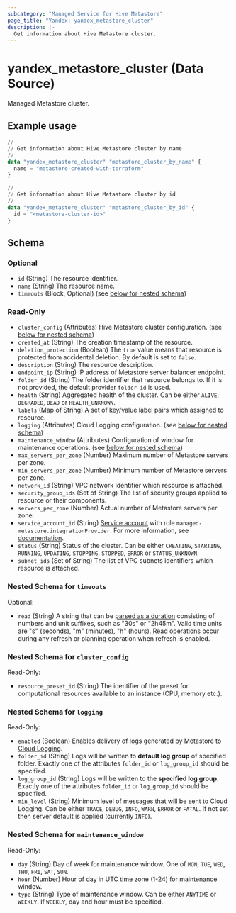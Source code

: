 ```yaml
---
subcategory: "Managed Service for Hive Metastore"
page_title: "Yandex: yandex_metastore_cluster"
description: |-
  Get information about Hive Metastore cluster.
---
```


# yandex_metastore_cluster (Data Source)

Managed Metastore cluster.

## Example usage

```terraform
//
// Get information about Hive Metastore cluster by name
//
data "yandex_metastore_cluster" "metastore_cluster_by_name" {
  name = "metastore-created-with-terraform"
}

//
// Get information about Hive Metastore cluster by id
//
data "yandex_metastore_cluster" "metastore_cluster_by_id" {
  id = "<metastore-cluster-id>"
}
```

<!-- schema generated by tfplugindocs -->
## Schema

### Optional

- `id` (String) The resource identifier.
- `name` (String) The resource name.
- `timeouts` (Block, Optional) (see [below for nested schema](#nestedblock--timeouts))

### Read-Only

- `cluster_config` (Attributes) Hive Metastore cluster configuration. (see [below for nested schema](#nestedatt--cluster_config))
- `created_at` (String) The creation timestamp of the resource.
- `deletion_protection` (Boolean) The `true` value means that resource is protected from accidental deletion. By default is set to `false`.
- `description` (String) The resource description.
- `endpoint_ip` (String) IP address of Metastore server balancer endpoint.
- `folder_id` (String) The folder identifier that resource belongs to. If it is not provided, the default provider `folder-id` is used.
- `health` (String) Aggregated health of the cluster. Can be either `ALIVE`, `DEGRADED`, `DEAD` or `HEALTH_UNKNOWN`.
- `labels` (Map of String) A set of key/value label pairs which assigned to resource.
- `logging` (Attributes) Cloud Logging configuration. (see [below for nested schema](#nestedatt--logging))
- `maintenance_window` (Attributes) Configuration of window for maintenance operations. (see [below for nested schema](#nestedatt--maintenance_window))
- `max_servers_per_zone` (Number) Maximum number of Metastore servers per zone.
- `min_servers_per_zone` (Number) Minimum number of Metastore servers per zone.
- `network_id` (String) VPC network identifier which resource is attached.
- `security_group_ids` (Set of String) The list of security groups applied to resource or their components.
- `servers_per_zone` (Number) Actual number of Metastore servers per zone.
- `service_account_id` (String) [Service account](https://yandex.cloud/docs/iam/concepts/users/service-accounts) with role `managed-metastore.integrationProvider`. For more information, see [documentation](https://yandex.cloud/docs/metadata-hub/concepts/metastore-impersonation).
- `status` (String) Status of the cluster. Can be either `CREATING`, `STARTING`, `RUNNING`, `UPDATING`, `STOPPING`, `STOPPED`, `ERROR` or `STATUS_UNKNOWN`.
- `subnet_ids` (Set of String) The list of VPC subnets identifiers which resource is attached.

<a id="nestedblock--timeouts"></a>
### Nested Schema for `timeouts`

Optional:

- `read` (String) A string that can be [parsed as a duration](https://pkg.go.dev/time#ParseDuration) consisting of numbers and unit suffixes, such as "30s" or "2h45m". Valid time units are "s" (seconds), "m" (minutes), "h" (hours). Read operations occur during any refresh or planning operation when refresh is enabled.


<a id="nestedatt--cluster_config"></a>
### Nested Schema for `cluster_config`

Read-Only:

- `resource_preset_id` (String) The identifier of the preset for computational resources available to an instance (CPU, memory etc.).


<a id="nestedatt--logging"></a>
### Nested Schema for `logging`

Read-Only:

- `enabled` (Boolean) Enables delivery of logs generated by Metastore to [Cloud Logging](https://yandex.cloud/docs/logging/).
- `folder_id` (String) Logs will be written to **default log group** of specified folder. Exactly one of the attributes `folder_id` or `log_group_id` should be specified.
- `log_group_id` (String) Logs will be written to the **specified log group**. Exactly one of the attributes `folder_id` or `log_group_id` should be specified.
- `min_level` (String) Minimum level of messages that will be sent to Cloud Logging. Can be either `TRACE`, `DEBUG`, `INFO`, `WARN`, `ERROR` or `FATAL`. If not set then server default is applied (currently `INFO`).


<a id="nestedatt--maintenance_window"></a>
### Nested Schema for `maintenance_window`

Read-Only:

- `day` (String) Day of week for maintenance window. One of `MON`, `TUE`, `WED`, `THU`, `FRI`, `SAT`, `SUN`.
- `hour` (Number) Hour of day in UTC time zone (1-24) for maintenance window.
- `type` (String) Type of maintenance window. Can be either `ANYTIME` or `WEEKLY`. If `WEEKLY`, day and hour must be specified.
